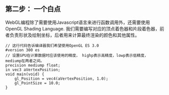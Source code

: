 ## 第二步： 一个白点

WebGL编程除了需要使用Javascript语言来进行函数调用外，还需要使用OpenGL Shading Language. 我们需要编写对应的顶点着色器和片段着色器，前者负责形状及绘制坐标，后者用来计算最终渲染的颜色和其他属性。



~~~~
// 这行代码告诉编译器我们希望使用OpenGL ES 3.0
#version 300 es
// 设置GPU在计算数据时应该使用的精度， highp表示高精度，lowp表示低精度， mediump在两者之间。
precision mediump float;
in vec3 aVertexPosition;
void main(void) {
    gl_Position = vec4(aVertexPosition, 1.0);
    gl_PointSize = 10.0;
}
~~~~

